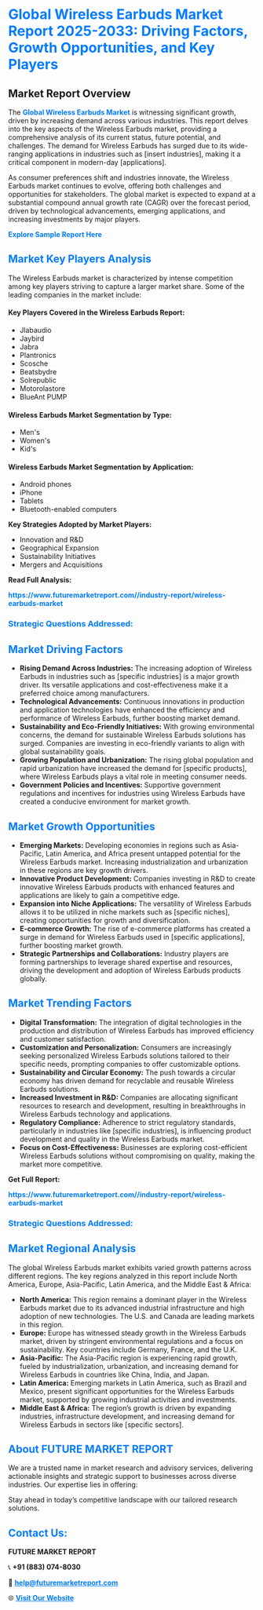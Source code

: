 <h1 style="color: #007BFF;">Global Wireless Earbuds Market Report 2025-2033: Driving Factors, Growth Opportunities, and Key Players</h1>

<section id="overview">
<h2>Market Report Overview</h2>
<p>The <a href="https://www.futuremarketreport.com//industry-report/wireless-earbuds-market" style="color: #007BFF; text-decoration: none;"><strong>Global Wireless Earbuds Market</strong></a> is witnessing significant growth, driven by increasing demand across various industries. This report delves into the key aspects of the Wireless Earbuds market, providing a comprehensive analysis of its current status, future potential, and challenges. The demand for Wireless Earbuds has surged due to its wide-ranging applications in industries such as [insert industries], making it a critical component in modern-day [applications].</p>
<p>As consumer preferences shift and industries innovate, the Wireless Earbuds market continues to evolve, offering both challenges and opportunities for stakeholders. The global market is expected to expand at a substantial compound annual growth rate (CAGR) over the forecast period, driven by technological advancements, emerging applications, and increasing investments by major players.</p>
</section>

<section id="overview">
<p><a href="https://www.futuremarketreport.com//request-sample/reportId=49926" style="color: #007BFF; text-decoration: none;"><strong>Explore Sample Report Here</strong></a></p>
</section>

<section id="key-players">
<h2 style="color: #007BFF;">Market Key Players Analysis</h2>
<p>The Wireless Earbuds market is characterized by intense competition among key players striving to capture a larger market share. Some of the leading companies in the market include:</p>
<h4>Key Players Covered in the Wireless Earbuds Report:</h4>
<ul><li>Jlabaudio</li><li>Jaybird</li><li>Jabra</li><li>Plantronics</li><li>Scosche</li><li>Beatsbydre</li><li>Solrepublic</li><li>Motorolastore</li><li>BlueAnt PUMP</li></ul>
<h4>Wireless Earbuds Market Segmentation by Type:</h4>
<ul><li>Men&#039;s</li><li>Women&#039;s</li><li>Kid&#039;s</li></ul>

<h4>Wireless Earbuds Market Segmentation by Application:</h4>
<ul><li>Android phones</li><li>iPhone</li><li>Tablets</li><li>Bluetooth-enabled computers</li></ul>
<p><strong>Key Strategies Adopted by Market Players:</strong></p>
<ul>
<li>Innovation and R&D</li>
<li>Geographical Expansion</li>
<li>Sustainability Initiatives</li>
<li>Mergers and Acquisitions</li>
</ul>
</section>

<section>
<p><strong>Read Full Analysis: </strong></p><a href="https://www.futuremarketreport.com//industry-report/wireless-earbuds-market" style="color: #007BFF; text-decoration: none;"><strong>https://www.futuremarketreport.com//industry-report/wireless-earbuds-market</strong></a>
<h3 style="color: #007BFF;">Strategic Questions Addressed:</h3>
</section>

<section id="driving-factors">
<h2 style="color: #007BFF;">Market Driving Factors</h2>
<ul>
<li><strong>Rising Demand Across Industries:</strong> The increasing adoption of Wireless Earbuds in industries such as [specific industries] is a major growth driver. Its versatile applications and cost-effectiveness make it a preferred choice among manufacturers.</li>
<li><strong>Technological Advancements:</strong> Continuous innovations in production and application technologies have enhanced the efficiency and performance of Wireless Earbuds, further boosting market demand.</li>
<li><strong>Sustainability and Eco-Friendly Initiatives:</strong> With growing environmental concerns, the demand for sustainable Wireless Earbuds solutions has surged. Companies are investing in eco-friendly variants to align with global sustainability goals.</li>
<li><strong>Growing Population and Urbanization:</strong> The rising global population and rapid urbanization have increased the demand for [specific products], where Wireless Earbuds plays a vital role in meeting consumer needs.</li>
<li><strong>Government Policies and Incentives:</strong> Supportive government regulations and incentives for industries using Wireless Earbuds have created a conducive environment for market growth.</li>
</ul>
</section>

<section id="growth-opportunities">
<h2 style="color: #007BFF;">Market Growth Opportunities</h2>
<ul>
<li><strong>Emerging Markets:</strong> Developing economies in regions such as Asia-Pacific, Latin America, and Africa present untapped potential for the Wireless Earbuds market. Increasing industrialization and urbanization in these regions are key growth drivers.</li>
<li><strong>Innovative Product Development:</strong> Companies investing in R&D to create innovative Wireless Earbuds products with enhanced features and applications are likely to gain a competitive edge.</li>
<li><strong>Expansion into Niche Applications:</strong> The versatility of Wireless Earbuds allows it to be utilized in niche markets such as [specific niches], creating opportunities for growth and diversification.</li>
<li><strong>E-commerce Growth:</strong> The rise of e-commerce platforms has created a surge in demand for Wireless Earbuds used in [specific applications], further boosting market growth.</li>
<li><strong>Strategic Partnerships and Collaborations:</strong> Industry players are forming partnerships to leverage shared expertise and resources, driving the development and adoption of Wireless Earbuds products globally.</li>
</ul>
</section>

<section id="trending-factors">
<h2 style="color: #007BFF;">Market Trending Factors</h2>
<ul>
<li><strong>Digital Transformation:</strong> The integration of digital technologies in the production and distribution of Wireless Earbuds has improved efficiency and customer satisfaction.</li>
<li><strong>Customization and Personalization:</strong> Consumers are increasingly seeking personalized Wireless Earbuds solutions tailored to their specific needs, prompting companies to offer customizable options.</li>
<li><strong>Sustainability and Circular Economy:</strong> The push towards a circular economy has driven demand for recyclable and reusable Wireless Earbuds solutions.</li>
<li><strong>Increased Investment in R&D:</strong> Companies are allocating significant resources to research and development, resulting in breakthroughs in Wireless Earbuds technology and applications.</li>
<li><strong>Regulatory Compliance:</strong> Adherence to strict regulatory standards, particularly in industries like [specific industries], is influencing product development and quality in the Wireless Earbuds market.</li>
<li><strong>Focus on Cost-Effectiveness:</strong> Businesses are exploring cost-efficient Wireless Earbuds solutions without compromising on quality, making the market more competitive.</li>
</ul>
</section>

<section>
<p><strong>Get Full Report: </strong></p><a href="https://www.futuremarketreport.com//industry-report/wireless-earbuds-market" style="color: #007BFF; text-decoration: none;"><strong>https://www.futuremarketreport.com//industry-report/wireless-earbuds-market</strong></a>
<h3 style="color: #007BFF;">Strategic Questions Addressed:</h3>
</section>


<section id="regional-analysis">
<h2 style="color: #007BFF;">Market Regional Analysis</h2>
<p>The global Wireless Earbuds market exhibits varied growth patterns across different regions. The key regions analyzed in this report include North America, Europe, Asia-Pacific, Latin America, and the Middle East & Africa:</p>
<ul>
<li><strong>North America:</strong> This region remains a dominant player in the Wireless Earbuds market due to its advanced industrial infrastructure and high adoption of new technologies. The U.S. and Canada are leading markets in this region.</li>
<li><strong>Europe:</strong> Europe has witnessed steady growth in the Wireless Earbuds market, driven by stringent environmental regulations and a focus on sustainability. Key countries include Germany, France, and the U.K.</li>
<li><strong>Asia-Pacific:</strong> The Asia-Pacific region is experiencing rapid growth, fueled by industrialization, urbanization, and increasing demand for Wireless Earbuds in countries like China, India, and Japan.</li>
<li><strong>Latin America:</strong> Emerging markets in Latin America, such as Brazil and Mexico, present significant opportunities for the Wireless Earbuds market, supported by growing industrial activities and investments.</li>
<li><strong>Middle East & Africa:</strong> The region’s growth is driven by expanding industries, infrastructure development, and increasing demand for Wireless Earbuds in sectors like [specific sectors].</li>
</ul>
</section>

<footer>
<h2 style="color: #007BFF;">About FUTURE MARKET REPORT</h2>
<p>We are a trusted name in market research and advisory services, delivering actionable insights and strategic support to businesses across diverse industries. Our expertise lies in offering:</p>

<p>Stay ahead in today’s competitive landscape with our tailored research solutions.</p>

<h2 style="color: #007BFF;">Contact Us:</h2>
<p><strong>FUTURE MARKET REPORT</strong></p>
<p>📞 <strong>+91 (883) 074-8030</strong></p>
<p>📧 <strong><a href="mailto:help@futuremarketreport.com" style="color: #007BFF;">help@futuremarketreport.com</a></strong></p>
<p>🌐 <strong><a href="https://www.futuremarketreport.com/" style="color: #007BFF;">Visit Our Website</a></strong></p>
</footer>